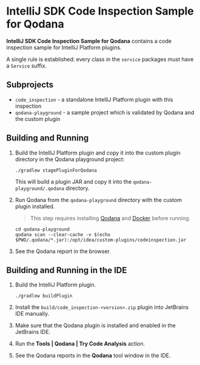# IntelliJ SDK Code Inspection Sample for Qodana

**IntelliJ SDK Code Inspection Sample for Qodana** contains a code inspection sample for IntelliJ Platform plugins.

A single rule is established: every class in the `service` packages must have a `Service` suffix.

## Subprojects

- `code_inspection` - a standalone IntelliJ Platform plugin with this inspection
- `qodana-playground` - a sample project which is validated by Qodana and the custom plugin

## Building and Running

1. Build the IntelliJ Platform plugin and copy it into the custom plugin directory in the Qodana playground project:

   ```
   ./gradlew stagePluginForQodana
   ```

   This will build a plugin JAR and copy it into the `qodana-playground/.qodana` directory.

2. Run Qodana from the `qodana-playground` directory with the custom plugin installed.

   > This step requires installing [Qodana](https://www.jetbrains.com/help/qodana/quick-start.html#quickstart-run-using-cli) and [Docker](https://www.docker.com/get-started/) before running.

   ```
   cd qodana-playground
   qodana scan --clear-cache -v $(echo $PWD/.qodana/*.jar):/opt/idea/custom-plugins/codeinspection.jar
   ```

3. See the Qodana report in the browser.

## Building and Running in the IDE

1. Build the IntelliJ Platform plugin.

   ```
   ./gradlew buildPlugin
   ```

2. Install the `build/code_inspection-<version>.zip` plugin into JetBrains IDE manually.
3. Make sure that the Qodana plugin is installed and enabled in the JetBrains IDE.
4. Run the **Tools | Qodana | Try Code Analysis** action.
5. See the Qodana reports in the **Qodana** tool window in the IDE.
